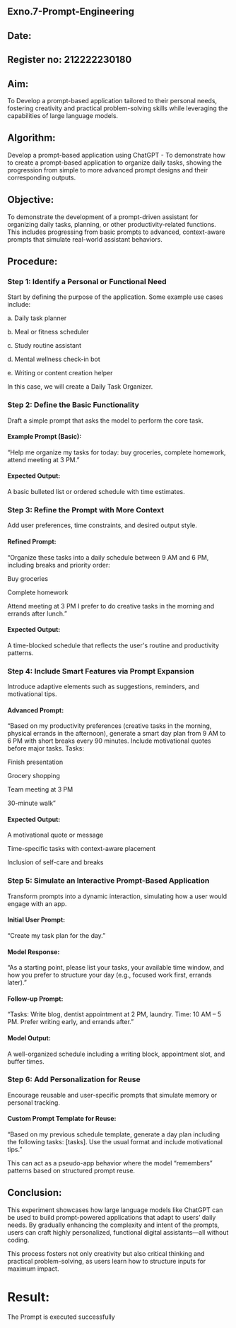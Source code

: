 ## Exno.7-Prompt-Engineering
## Date:
## Register no: 212222230180
## Aim: 
To Develop a prompt-based application tailored to their personal needs, fostering creativity and practical problem-solving skills while leveraging the capabilities of large language models.
## Algorithm:
Develop a prompt-based application using ChatGPT - To demonstrate how to create a prompt-based application to organize daily tasks, showing the progression from simple to more advanced prompt designs and their corresponding outputs.

## Objective:
To demonstrate the development of a prompt-driven assistant for organizing daily tasks, planning, or other productivity-related functions. This includes progressing from basic prompts to advanced, context-aware prompts that simulate real-world assistant behaviors.

## Procedure:
### Step 1: Identify a Personal or Functional Need
Start by defining the purpose of the application. Some example use cases include:

a. Daily task planner

b. Meal or fitness scheduler

c. Study routine assistant

d. Mental wellness check-in bot

e. Writing or content creation helper

In this case, we will create a Daily Task Organizer.

### Step 2: Define the Basic Functionality
Draft a simple prompt that asks the model to perform the core task.

#### Example Prompt (Basic):
“Help me organize my tasks for today: buy groceries, complete homework, attend meeting at 3 PM.”

#### Expected Output:
A basic bulleted list or ordered schedule with time estimates.

### Step 3: Refine the Prompt with More Context
Add user preferences, time constraints, and desired output style.

#### Refined Prompt:
“Organize these tasks into a daily schedule between 9 AM and 6 PM, including breaks and priority order:

Buy groceries

Complete homework

Attend meeting at 3 PM
I prefer to do creative tasks in the morning and errands after lunch.”

#### Expected Output:
A time-blocked schedule that reflects the user's routine and productivity patterns.

### Step 4: Include Smart Features via Prompt Expansion
Introduce adaptive elements such as suggestions, reminders, and motivational tips.

#### Advanced Prompt:
“Based on my productivity preferences (creative tasks in the morning, physical errands in the afternoon), generate a smart day plan from 9 AM to 6 PM with short breaks every 90 minutes. Include motivational quotes before major tasks. Tasks:

Finish presentation

Grocery shopping

Team meeting at 3 PM

30-minute walk”

#### Expected Output:

A motivational quote or message

Time-specific tasks with context-aware placement

Inclusion of self-care and breaks

### Step 5: Simulate an Interactive Prompt-Based Application
Transform prompts into a dynamic interaction, simulating how a user would engage with an app.

#### Initial User Prompt:
“Create my task plan for the day.”

#### Model Response:
“As a starting point, please list your tasks, your available time window, and how you prefer to structure your day (e.g., focused work first, errands later).”

#### Follow-up Prompt:
“Tasks: Write blog, dentist appointment at 2 PM, laundry. Time: 10 AM – 5 PM. Prefer writing early, and errands after.”

#### Model Output:
A well-organized schedule including a writing block, appointment slot, and buffer times.

### Step 6: Add Personalization for Reuse
Encourage reusable and user-specific prompts that simulate memory or personal tracking.

#### Custom Prompt Template for Reuse:
“Based on my previous schedule template, generate a day plan including the following tasks: [tasks]. Use the usual format and include motivational tips.”

This can act as a pseudo-app behavior where the model “remembers” patterns based on structured prompt reuse.


## Conclusion:
This experiment showcases how large language models like ChatGPT can be used to build prompt-powered applications that adapt to users’ daily needs. By gradually enhancing the complexity and intent of the prompts, users can craft highly personalized, functional digital assistants—all without coding.

This process fosters not only creativity but also critical thinking and practical problem-solving, as users learn how to structure inputs for maximum impact.



# Result: 
The Prompt is executed successfully


